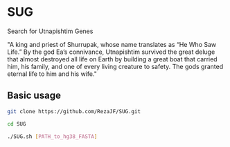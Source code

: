 # SUG
Search for Utnapishtim Genes

"A king and priest of Shurrupak, whose name translates as “He Who Saw Life.” By the god Ea’s connivance, Utnapishtim survived the great deluge that almost destroyed all life on Earth by building a great boat that carried him, his family, and one of every living creature to safety. The gods granted eternal life to him and his wife."

## Basic usage

```bash
git clone https://github.com/RezaJF/SUG.git

cd SUG

./SUG.sh [PATH_to_hg38_FASTA]
```
